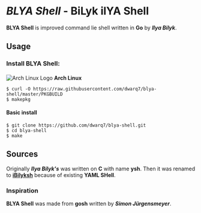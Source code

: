 # __*BLYA Shell*__ - **B**i**L**yk il**YA** **S**hell

**BLYA Shell** is improved command lie shell written in **Go** by __*Ilya Bilyk*__.

## Usage

### Install **BLYA Shell**:
#### 
 ![Arch Linux Logo](https://www.archlinux.org/favicon.ico) **Arch Linux**
```
$ curl -O https://raw.githubusercontent.com/dwarq7/blya-shell/master/PKGBUILD
$ makepkg
```
#### Basic install
```
$ git clone https://github.com/dwarq7/blya-shell.git
$ cd blya-shell
$ make 
```

## Sources

Originally __*Ilya Bilyk's*__ was written on **C** with name **ysh**. Then it was renamed to [**iBilyksh**](https://github.com/dwarq7/iBilyksh) because of existing **YAML SHell**.

### Inspiration

**BLYA Shell** was made from **gosh** written by __*Simon Jürgensmeyer*__.
